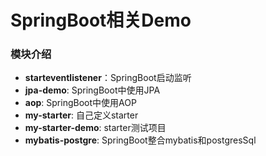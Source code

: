 # SpringBoot相关Demo
### 模块介绍
* **starteventlistener**：SpringBoot启动监听
* **jpa-demo**: SpringBoot中使用JPA
* **aop**: SpringBoot中使用AOP
* **my-starter**: 自己定义starter
* **my-starter-demo**: starter测试项目
* **mybatis-postgre**: SpringBoot整合mybatis和postgresSql
